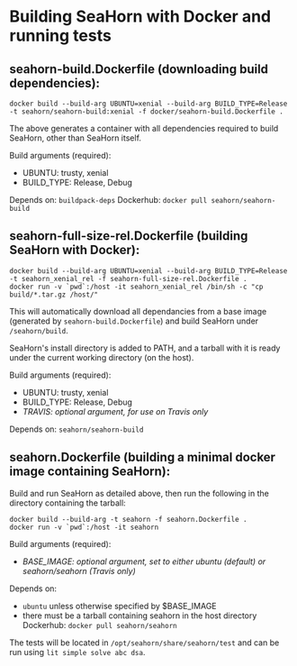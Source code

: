 # Building SeaHorn with Docker and running tests

## seahorn-build.Dockerfile (downloading build dependencies):
```shell
docker build --build-arg UBUNTU=xenial --build-arg BUILD_TYPE=Release -t seahorn/seahorn-build:xenial -f docker/seahorn-build.Dockerfile .
```
The above generates a container with all dependencies required to build SeaHorn, other than SeaHorn itself.

Build arguments (required):
- UBUNTU: trusty, xenial
- BUILD_TYPE: Release, Debug

Depends on: `buildpack-deps`
Dockerhub: `docker pull seahorn/seahorn-build`

## seahorn-full-size-rel.Dockerfile (building SeaHorn with Docker):
```shell
docker build --build-arg UBUNTU=xenial --build-arg BUILD_TYPE=Release -t seahorn_xenial_rel -f seahorn-full-size-rel.Dockerfile .
docker run -v `pwd`:/host -it seahorn_xenial_rel /bin/sh -c "cp build/*.tar.gz /host/"
```
This will automatically download all dependancies from a base image (generated by `seahorn-build.Dockerfile`) and build SeaHorn under `/seahorn/build`.

SeaHorn's install directory is added to PATH, and a tarball with it is ready under the current working directory (on the host).

Build arguments (required):
- UBUNTU: trusty, xenial
- BUILD_TYPE: Release, Debug
- *TRAVIS: optional argument, for use on Travis only*

Depends on: `seahorn/seahorn-build`

## seahorn.Dockerfile (building a minimal docker image containing SeaHorn):
Build and run SeaHorn as detailed above, then run the following in the directory containing the tarball:
```shell
docker build --build-arg -t seahorn -f seahorn.Dockerfile .
docker run -v `pwd`:/host -it seahorn
```

Build arguments (required):
- *BASE_IMAGE: optional argument, set to either ubuntu (default) or seahorn/seahorn (Travis only)*

Depends on:
- `ubuntu` unless otherwise specified by $BASE_IMAGE
- there must be a tarball containing seahorn in the host directory
Dockerhub: `docker pull seahorn/seahorn`

The tests will be located in `/opt/seahorn/share/seahorn/test` and can be run using `lit simple solve abc dsa`.